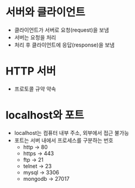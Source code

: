 # 서버와 클라이언트
- 클라이언트가 서버로 요청(request)을 보냄
- 서버는 요청을 처리
- 처리 후 클라이언트에 응답(response)을 보냄
# HTTP 서버
- 프로토콜 규약 약속
# localhost와 포트
- localhost는 컴퓨터 내부 주소, 외부에서 접근 불가능
- 포트는 서버 내에서 프로세스를 구분하는 번호
  - http -> 80
  - https -> 443
  - ftp -> 21
  - telnet -> 23
  - mysql -> 3306
  - mongodb -> 27017
